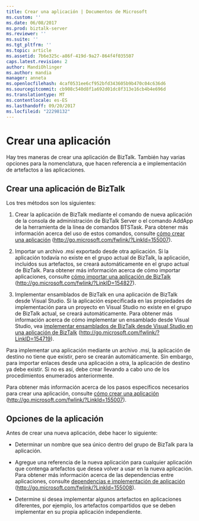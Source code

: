 ```yaml
---
title: Crear una aplicación | Documentos de Microsoft
ms.custom: ''
ms.date: 06/08/2017
ms.prod: biztalk-server
ms.reviewer: ''
ms.suite: ''
ms.tgt_pltfrm: ''
ms.topic: article
ms.assetid: 7b6e325c-a86f-419d-9a27-864f4f035507
caps.latest.revision: 2
author: MandiOhlinger
ms.author: mandia
manager: anneta
ms.openlocfilehash: 4caf0531ee6cf952bfd343605b9b470c04c636d6
ms.sourcegitcommit: cb908c540d8f1a692d01dc8f313e16cb4b4e696d
ms.translationtype: MT
ms.contentlocale: es-ES
ms.lasthandoff: 09/20/2017
ms.locfileid: "22298132"
---
```

# <a name="creating-an-application"></a>Crear una aplicación
Hay tres maneras de crear una aplicación de BizTalk. También hay varias opciones para la nomenclatura, que hacen referencia a e implementación de artefactos a las aplicaciones.  
  
## <a name="creating-a-biztalk-application"></a>Crear una aplicación de BizTalk  
 Los tres métodos son los siguientes:  
  
1.  Crear la aplicación de BizTalk mediante el comando de nueva aplicación de la consola de administración de BizTalk Server o el comando AddApp de la herramienta de la línea de comandos BTSTask. Para obtener más información acerca del uso de estos comandos, consulte [cómo crear una aplicación](http://go.microsoft.com/fwlink/?LinkId=155007) (http://go.microsoft.com/fwlink/?LinkId=155007).  
  
2.  Importar un archivo .msi exportado desde otra aplicación. Si la aplicación todavía no existe en el grupo actual de BizTalk, la aplicación, incluidos sus artefactos, se creará automáticamente en el grupo actual de BizTalk. Para obtener más información acerca de cómo importar aplicaciones, consulte [cómo importar una aplicación de BizTalk](http://go.microsoft.com/fwlink/?LinkID=154827) (http://go.microsoft.com/fwlink/?LinkID=154827).  
  
3.  Implementar ensamblados de BizTalk en una aplicación de BizTalk desde Visual Studio. Si la aplicación especificada en las propiedades de implementación para un proyecto en Visual Studio no existe en el grupo de BizTalk actual, se creará automáticamente. Para obtener más información acerca de cómo implementar un ensamblado desde Visual Studio, vea [implementar ensamblados de BizTalk desde Visual Studio en una aplicación de BizTalk](http://go.microsoft.com/fwlink/?LinkID=154719) (http://go.microsoft.com/fwlink/?LinkID=154719).  
  
 Para implementar una aplicación mediante un archivo .msi, la aplicación de destino no tiene que existir, pero se crearán automáticamente. Sin embargo, para importar enlaces desde una aplicación a otra, la aplicación de destino ya debe existir. Si no es así, debe crear llevando a cabo uno de los procedimientos enumerados anteriormente.  
  
 Para obtener más información acerca de los pasos específicos necesarios para crear una aplicación, consulte [cómo crear una aplicación](http://go.microsoft.com/fwlink/?LinkId=155007) (http://go.microsoft.com/fwlink/?LinkId=155007).  
  
## <a name="application-options"></a>Opciones de la aplicación  
 Antes de crear una nueva aplicación, debe hacer lo siguiente:  
  
-   Determinar un nombre que sea único dentro del grupo de BizTalk para la aplicación.  
  
-   Agregue una referencia de la nueva aplicación para cualquier aplicación que contenga artefactos que desea volver a usar en la nueva aplicación. Para obtener más información acerca de las dependencias entre aplicaciones, consulte [dependencias e implementación de aplicación](http://go.microsoft.com/fwlink/?LinkId=155008) (http://go.microsoft.com/fwlink/?LinkId=155008).  
  
-   Determine si desea implementar algunos artefactos en aplicaciones diferentes, por ejemplo, los artefactos compartidos que se deben implementar en su propia aplicación independiente.